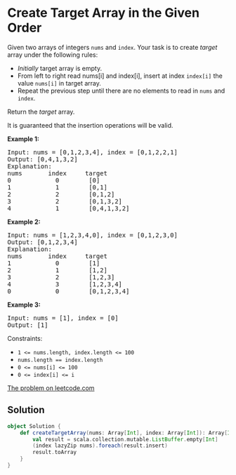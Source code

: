 # Create Target Array in the Given Order

Given two arrays of integers `nums` and `index`. Your task is to create
_target_ array under the following rules:

* _Initially_ target array is empty.
* From left to right read nums[i] and index[i], insert at index
  `index[i]` the value `nums[i]` in target array.
* Repeat the previous step until there are no elements to read in `nums`
  and `index`.

Return the _target_ array.

It is guaranteed that the insertion operations will be valid.

**Example 1:**
<pre>
Input: nums = [0,1,2,3,4], index = [0,1,2,2,1]
Output: [0,4,1,3,2]
Explanation:
nums       index     target
0            0        [0]
1            1        [0,1]
2            2        [0,1,2]
3            2        [0,1,3,2]
4            1        [0,4,1,3,2]
</pre>

**Example 2:**
<pre>
Input: nums = [1,2,3,4,0], index = [0,1,2,3,0]
Output: [0,1,2,3,4]
Explanation:
nums       index     target
1            0        [1]
2            1        [1,2]
3            2        [1,2,3]
4            3        [1,2,3,4]
0            0        [0,1,2,3,4]
</pre>

**Example 3:**
<pre>
Input: nums = [1], index = [0]
Output: [1]
</pre>

Constraints:

* `1 <= nums.length, index.length <= 100`
* `nums.length == index.length`
* `0 <= nums[i] <= 100`
* `0 <= index[i] <= i`

[The problem on leetcode.com](https://leetcode.com/problems/create-target-array-in-the-given-order/)

## Solution

```scala
object Solution {
    def createTargetArray(nums: Array[Int], index: Array[Int]): Array[Int] = {
        val result = scala.collection.mutable.ListBuffer.empty[Int]
        (index lazyZip nums).foreach(result.insert)
        result.toArray
    }
}
```
